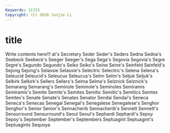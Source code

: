 ```yaml
---
Keywords: 11723
Copyright: (C) 2020 Junjie Li
---
```


# title

Write contents here!!!
at's 
Secretary 
Seder 
Seder's 
Seders 
Sedna 
Sedna's 
Seebeck 
Seebeck's
Seeger 
Seeger's 
Sega 
Sega's 
Segovia 
Segovia's 
Segre 
Segre's 
Segundo 
Segundo's
Seiko 
Seiko's 
Seine 
Seine's 
Seinfeld 
Seinfeld's 
Sejong 
Sejong's 
Selassie 
Selassie's
Selectric 
Selectric's 
Selena 
Selena's 
Seleucid 
Seleucid's 
Seleucus 
Seleucus's 
Selim 
Selim's
Seljuk 
Seljuk's 
Selkirk 
Selkirk's 
Sellers 
Sellers's 
Selma 
Selma's 
Selznick 
Selznick's
Semarang 
Semarang's 
Seminole 
Seminole's 
Seminoles 
Semiramis 
Semiramis's 
Semite 
Semite's 
Semites
Semitic 
Semitic's 
Semitics 
Semtex 
Semtex's 
Senate 
Senate's 
Senates 
Senator 
Sendai
Sendai's 
Seneca 
Seneca's 
Senecas 
Senegal 
Senegal's 
Senegalese 
Senegalese's 
Senghor 
Senghor's
Senior 
Senior's 
Sennacherib 
Sennacherib's 
Sennett 
Sennett's 
Sensurround 
Sensurround's 
Seoul 
Seoul's
Sephardi 
Sephardi's 
Sepoy 
Sepoy's 
September 
September's 
Septembers 
Septuagint 
Septuagint's 
Septuagints
Sequoya 
